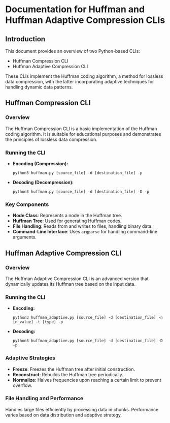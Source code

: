 
# Documentation for Huffman and Huffman Adaptive Compression CLIs

## Introduction

This document provides an overview of two Python-based CLIs:
* Huffman Compression CLI
* Huffman Adaptive Compression CLI

These CLIs implement the Huffman coding algorithm, a method for lossless data compression, with the latter incorporating adaptive techniques for handling dynamic data patterns.


## Huffman Compression CLI

### Overview
The Huffman Compression CLI is a basic implementation of the Huffman coding algorithm. It is suitable for educational purposes and demonstrates the principles of lossless data compression.

### Running the CLI
- **Encoding (Compression):**
  ```
  python3 huffman.py [source_file] -d [destination_file] -p
  ```
- **Decoding (Decompression):**
  ```
  python3 huffman.py [source_file] -d [destination_file] -D -p
  ```

### Key Components
- **Node Class**: Represents a node in the Huffman tree.
- **Huffman Tree**: Used for generating Huffman codes.
- **File Handling**: Reads from and writes to files, handling binary data.
- **Command-Line Interface**: Uses `argparse` for handling command-line arguments.

## Huffman Adaptive Compression CLI

### Overview
The Huffman Adaptive Compression CLI is an advanced version that dynamically updates its Huffman tree based on the input data.

### Running the CLI
- **Encoding:**
  ```
  python3 huffman_adaptive.py [source_file] -d [destination_file] -n [n_value] -t [type] -p
  ```
- **Decoding:**
  ```
  python3 huffman_adaptive.py [source_file] -d [destination_file] -D -p
  ```

### Adaptive Strategies
- **Freeze**: Freezes the Huffman tree after initial construction.
- **Reconstruct**: Rebuilds the Huffman tree periodically.
- **Normalize**: Halves frequencies upon reaching a certain limit to prevent overflow.

### File Handling and Performance
Handles large files efficiently by processing data in chunks. Performance varies based on data distribution and adaptive strategy.
